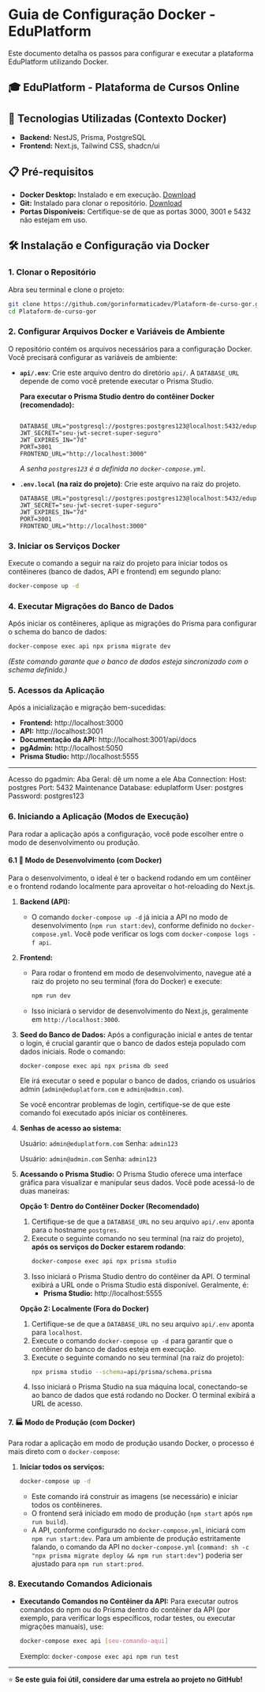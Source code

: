 # Guia de Configuração Docker - EduPlatform

Este documento detalha os passos para configurar e executar a plataforma EduPlatform utilizando Docker.

## 🎓 EduPlatform - Plataforma de Cursos Online
## 🚀 Tecnologias Utilizadas (Contexto Docker)
 
*   **Backend:** NestJS, Prisma, PostgreSQL
*   **Frontend:** Next.js, Tailwind CSS, shadcn/ui

## 📋 Pré-requisitos

*   **Docker Desktop:** Instalado e em execução. [Download](https://www.docker.com/products/docker-desktop/)
*   **Git:** Instalado para clonar o repositório. [Download](https://git-scm.com/)
*   **Portas Disponíveis:** Certifique-se de que as portas 3000, 3001 e 5432 não estejam em uso.

## 🛠️ Instalação e Configuração via Docker

### 1. Clonar o Repositório
Abra seu terminal e clone o projeto:
```bash
git clone https://github.com/gorinformaticadev/Plataform-de-curso-gor.git
cd Plataform-de-curso-gor
```

### 2. Configurar Arquivos Docker e Variáveis de Ambiente

O repositório contém os arquivos necessários para a configuração Docker. Você precisará configurar as variáveis de ambiente:

*   **`api/.env`**: Crie este arquivo dentro do diretório `api/`. A `DATABASE_URL` depende de como você pretende executar o Prisma Studio.

    **Para executar o Prisma Studio dentro do contêiner Docker (recomendado):**
    ```env
     DATABASE_URL="postgresql://postgres:postgres123@localhost:5432/eduplatform"
    JWT_SECRET="seu-jwt-secret-super-seguro"
    JWT_EXPIRES_IN="7d"
    PORT=3001
    FRONTEND_URL="http://localhost:3000"
    ```
    *A senha `postgres123` é a definida no `docker-compose.yml`.*

*   **`.env.local` (na raiz do projeto)**: Crie este arquivo na raiz do projeto.
    ```env
    DATABASE_URL="postgresql://postgres:postgres123@localhost:5432/eduplatform"
    JWT_SECRET="seu-jwt-secret-super-seguro"
    JWT_EXPIRES_IN="7d"
    PORT=3001
    FRONTEND_URL="http://localhost:3000"
    ```

### 3. Iniciar os Serviços Docker
Execute o comando a seguir na raiz do projeto para iniciar todos os contêineres (banco de dados, API e frontend) em segundo plano:
```bash
docker-compose up -d
```

### 4. Executar Migrações do Banco de Dados
Após iniciar os contêineres, aplique as migrações do Prisma para configurar o schema do banco de dados:
```bash
docker-compose exec api npx prisma migrate dev
```
*(Este comando garante que o banco de dados esteja sincronizado com o schema definido.)*

### 5. Acessos da Aplicação
Após a inicialização e migração bem-sucedidas:
*   **Frontend:** http://localhost:3000
*   **API:** http://localhost:3001
*   **Documentação da API:** http://localhost:3001/api/docs
*   **pgAdmin:** http://localhost:5050
*   **Prisma Studio:** http://localhost:5555

--- 
Acesso do pgadmin:
Aba Geral: dê um nome a ele
Aba Connection:
Host: postgres
Port: 5432
Maintenance Database: eduplatform
User: postgres
Password: postgres123

### 6. Iniciando a Aplicação (Modos de Execução)

Para rodar a aplicação após a configuração, você pode escolher entre o modo de desenvolvimento ou produção.

#### 6.1 🚀 Modo de Desenvolvimento (com Docker)

Para o desenvolvimento, o ideal é ter o backend rodando em um contêiner e o frontend rodando localmente para aproveitar o hot-reloading do Next.js.

1.  **Backend (API):**
    *   O comando `docker-compose up -d` já inicia a API no modo de desenvolvimento (`npm run start:dev`), conforme definido no `docker-compose.yml`. Você pode verificar os logs com `docker-compose logs -f api`.

2.  **Frontend:**
    *   Para rodar o frontend em modo de desenvolvimento, navegue até a raiz do projeto no seu terminal (fora do Docker) e execute:
        ```bash
        npm run dev
        ```
    *   Isso iniciará o servidor de desenvolvimento do Next.js, geralmente em `http://localhost:3000`.

3.  **Seed do Banco de Dados:**
    Após a configuração inicial e antes de tentar o login, é crucial garantir que o banco de dados esteja populado com dados iniciais. 
    Rode o comando:
    
    `docker-compose exec api npx prisma db seed` 
    
    Ele irá executar o seed e popular o banco de dados, criando os usuários admin (`admin@eduplatform.com` e `admin@admin.com`). 
    
    Se você encontrar problemas de login, certifique-se de que este comando foi executado após iniciar os contêineres.

4.  **Senhas de acesso ao sistema:**
    
    Usuário: `admin@eduplatform.com` 
    Senha: `admin123`

    Usuário: `admin@admin.com` 
    Senha: `admin123`

5.  **Acessando o Prisma Studio:**
    O Prisma Studio oferece uma interface gráfica para visualizar e manipular seus dados. Você pode acessá-lo de duas maneiras:

    **Opção 1: Dentro do Contêiner Docker (Recomendado)**
    1.  Certifique-se de que a `DATABASE_URL` no seu arquivo `api/.env` aponta para o hostname `postgres`.
    2.  Execute o seguinte comando no seu terminal (na raiz do projeto), **após os serviços do Docker estarem rodando**:
        ```bash
        docker-compose exec api npx prisma studio
        ```
    3.  Isso iniciará o Prisma Studio dentro do contêiner da API. O terminal exibirá a URL onde o Prisma Studio está disponível. Geralmente, é:
        *   **Prisma Studio:** http://localhost:5555

    **Opção 2: Localmente (Fora do Docker)**
    1.  Certifique-se de que a `DATABASE_URL` no seu arquivo `api/.env` aponta para `localhost`.
    2.  Execute o comando `docker-compose up -d` para garantir que o contêiner do banco de dados esteja em execução.
    3.  Execute o seguinte comando no seu terminal (na raiz do projeto):
        ```bash
        npx prisma studio --schema=api/prisma/schema.prisma
        ```
    4.  Isso iniciará o Prisma Studio na sua máquina local, conectando-se ao banco de dados que está rodando no Docker. O terminal exibirá a URL de acesso.

#### 7. 🏭 Modo de Produção (com Docker)

Para rodar a aplicação em modo de produção usando Docker, o processo é mais direto com o `docker-compose`:

1.  **Iniciar todos os serviços:**
    ```bash
    docker-compose up -d
    ```
    *   Este comando irá construir as imagens (se necessário) e iniciar todos os contêineres.
    *   O frontend será iniciado em modo de produção (`npm start` após `npm run build`).
    *   A API, conforme configurado no `docker-compose.yml`, iniciará com `npm run start:dev`. Para um ambiente de produção estritamente falando, o comando da API no `docker-compose.yml` (`command: sh -c "npx prisma migrate deploy && npm run start:dev"`) poderia ser ajustado para `npm run start:prod`.

### 8. Executando Comandos Adicionais

*   **Executando Comandos no Contêiner da API:**
    Para executar outros comandos do npm ou do Prisma dentro do contêiner da API (por exemplo, para verificar logs específicos, rodar testes, ou executar migrações manuais), use:
    ```bash
    docker-compose exec api [seu-comando-aqui]
    ```
    Exemplo: `docker-compose exec api npm run test`

---

⭐ **Se este guia foi útil, considere dar uma estrela ao projeto no GitHub!**
